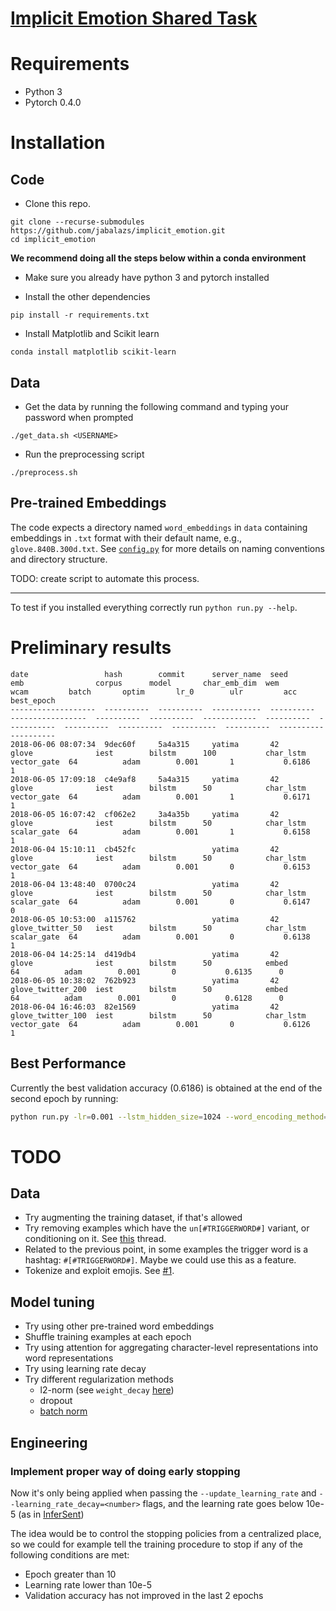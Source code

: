 # [Implicit Emotion Shared Task](http://implicitemotions.wassa2018.com/)

# Requirements
* Python 3
* Pytorch 0.4.0

# Installation
## Code

* Clone this repo.
```
git clone --recurse-submodules https://github.com/jabalazs/implicit_emotion.git
cd implicit_emotion
```

**We recommend doing all the steps below within a conda environment**

* Make sure you already have python 3 and pytorch installed

* Install the other dependencies
```
pip install -r requirements.txt
```

* Install Matplotlib and Scikit learn
```
conda install matplotlib scikit-learn
```
## Data
* Get the data by running the following command and typing your password when prompted
```
./get_data.sh <USERNAME>
```

* Run the preprocessing script
```
./preprocess.sh
```

## Pre-trained Embeddings
The code expects a directory named `word_embeddings` in `data`
containing embeddings in `.txt` format with their default name,
e.g., `glove.840B.300d.txt`. See [`config.py`](src/config.py) for more details
on naming conventions and directory structure.

TODO: create script to automate this process.

---
To test if you installed everything correctly run `python run.py --help`.

# Preliminary results

```
date                 hash        commit      server_name  seed        emb                corpus      model       char_emb_dim  wem         wcam         batch       optim       lr_0        ulr         acc         best_epoch
-------------------  ----------  ----------  -----------  ----------  -----------------  ----------  ----------  ------------  ----------  -----------  ----------  ----------  ----------  ----------  ----------  ----------
2018-06-06 08:07:34  9dec60f     5a4a315     yatima       42          glove              iest        bilstm      100           char_lstm   vector_gate  64          adam        0.001       1           0.6186      1
2018-06-05 17:09:18  c4e9af8     5a4a315     yatima       42          glove              iest        bilstm      50            char_lstm   vector_gate  64          adam        0.001       1           0.6171      1
2018-06-05 16:07:42  cf062e2     3a4a35b     yatima       42          glove              iest        bilstm      50            char_lstm   scalar_gate  64          adam        0.001       1           0.6158      1
2018-06-04 15:10:11  cb452fc                 yatima       42          glove              iest        bilstm      50            char_lstm   vector_gate  64          adam        0.001       0           0.6153      1
2018-06-04 13:48:40  0700c24                 yatima       42          glove              iest        bilstm      50            char_lstm   scalar_gate  64          adam        0.001       0           0.6147      0
2018-06-05 10:53:00  a115762                 yatima       42          glove_twitter_50   iest        bilstm      50            char_lstm   scalar_gate  64          adam        0.001       0           0.6138      1
2018-06-04 14:25:14  d419db4                 yatima       42          glove              iest        bilstm      50            embed                    64          adam        0.001       0           0.6135      0
2018-06-05 10:38:02  762b923                 yatima       42          glove_twitter_200  iest        bilstm      50            embed                    64          adam        0.001       0           0.6128      0
2018-06-04 16:46:03  82e1569                 yatima       42          glove_twitter_100  iest        bilstm      50            char_lstm   vector_gate  64          adam        0.001       0           0.6126      1
```

## Best Performance
Currently the best validation accuracy (0.6186) is obtained at the end of the second epoch by running:
```bash
python run.py -lr=0.001 --lstm_hidden_size=1024 --word_encoding_method=char_lstm --word_char_aggregation_method=vector_gate --char_emb_dim=100
```

# TODO

## Data
* Try augmenting the training dataset, if that's allowed
* Try removing examples which have the `un[#TRIGGERWORD#]` variant, or conditioning on it. See [this](https://groups.google.com/forum/#!topic/implicit-emotions-shared-task-wassa-2018/2wIdY_lmCoY) thread.
* Related to the previous point, in some examples the trigger word is a hashtag: `#[#TRIGGERWORD#]`. Maybe we could use this as a feature.
* Tokenize and exploit emojis. See [#1](https://github.com/jabalazs/implicit_emotion/issues/1).

## Model tuning

* Try using other pre-trained word embeddings
* Shuffle training examples at each epoch
* Try using attention for aggregating character-level representations into word representations
* Try using learning rate decay
* Try different regularization methods
  - l2-norm (see `weight_decay` [here](https://pytorch.org/docs/stable/optim.html))
  - dropout
  - [batch norm](https://pytorch.org/docs/stable/nn.html?highlight=crossentropy#batchnorm1d) 
 
## Engineering
### Implement proper way of doing early stopping
Now it's only being applied when passing the `--update_learning_rate` and `--learning_rate_decay=<number>` flags, and the learning rate goes below 10e-5 (as in [InferSent](http://www.aclweb.org/anthology/D17-1070))

The idea would be to control the stopping policies from a centralized place, so we could for example tell the training procedure to stop if any of the following conditions are met:

* Epoch greater than 10
* Learning rate lower than 10e-5
* Validation accuracy has not improved in the last 2 epochs
